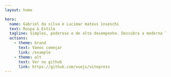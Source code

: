 ```yaml
---
layout: home

hero:
  name: Gabriel da silva e Lucimar mateus inseschi
  text: Roupa & Estilo
  tagline: Simples, poderoso e de alto desempenho. Descubra a moderna loja de Roupas e Estilo que você sempre quis.
  actions:
    - theme: brand
      text: Vamos começar
      link: /example
    - theme: alt
      text: Ver no github
      link: https://github.com/vuejs/vitepress
---
```

